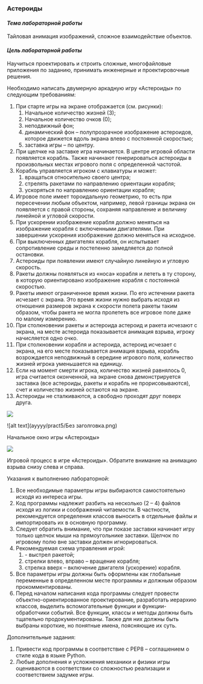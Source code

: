 ﻿### **Астероиды**


#### *Тема лабораторной работы*
Тайловая анимация изображений, сложное взаимодействие объектов.
#### *Цель лабораторной работы*
Научиться проектировать и строить сложные, многофайловые приложения по заданию, принимать инженерные и проектировочные решения.

Необходимо написать двумерную аркадную игру «Астероиды» по следующим требованиям:

1. При старте игры на экране отображается (см. рисунки):
   1. Начальное количество жизней (3);
   1. Начальное количество очков (0);
   1. неподвижный фон;
   1. динамический фон – полупрозрачное изображение астероидов, которое движется вдоль экрана влево с постоянной скоростью;
   1. заставка игры – по центру.
1. При щелчке на заставке игра начинается. В центре игровой области появляется корабль. Также начинают генерироваться астероиды в произвольных местах игрового поля с определенной частотой.
1. Корабль управляется игроком с клавиатуры и может:
   1. вращаться относительно своего центра;
   1. стрелять ракетами по направлению ориентации корабля;
   1. ускоряться по направлению ориентации корабля;
1. Игровое поле имеет тороидальную геометрию, то есть при пересечении любым объектом, например, левой границы экрана он появляется с правой стороны, сохраняя направление и величину линейной и угловой скорости.
1. При ускорении изображение корабля должно меняться на изображение корабля с включенными двигателями. При завершении ускорения изображение должно меняться на исходное. 
1. При выключенных двигателях корабля, он испытывает сопротивление среды и постепенно замедляется до полной остановки.
1. Астероиды при появлении имеют случайную линейную и угловую скорость.
1. Ракеты должны появляться из «носа» корабля и лететь в ту сторону, в которую ориентировано изображение корабля с постоянной скоростью.
1. Ракеты имеют ограниченное время жизни. По его истечении ракета исчезает с экрана. Это время жизни нужно выбрать исходя из отношения размеров экрана к скорости полета ракеты таким образом, чтобы ракета не могла пролететь все игровое поле даже по малому измерению.
1. При столкновении ракеты и астероида астероид и ракета исчезают с экрана, на месте астероида показывается анимация взрыва, игроку начисляется одно очко.
1. При столкновении корабля и астероида, астероид исчезает с экрана, на его месте показывается анимация взрыва, корабль возрождается неподвижный в середине игрового поля, количество жизней игрока уменьшается на единицу.
1. Если на момент смерти игрока, количество жизней равнялось 0, игра считается оконченной, на экране снова демонстрируется заставка (все астероиды, ракеты и корабль не прорисовываются), счет и количество жизней остаются на экране.
1. Астероиды не сталкиваются, а свободно проходят друг поверх друга. 

![](Aspose.Words.8a4205f4-4352-46e8-af7e-6deb44e6d489.001.png)

![alt text](ayyyy/pract5/Без заголrовка.png)

Начальное окно игры «Астероиды»

![](Aspose.Words.8a4205f4-4352-46e8-af7e-6deb44e6d489.001.png)

Игровой процесс в игре «Астероиды». Обратите внимание на анимацию взрыва снизу слева и справа.

Указания к выполнению лабораторной:

1. Все необходимые параметры игры выбираются самостоятельно исходя из интереса игры.
1. Код программы надлежит разбить на несколько (2 – 4) файлов исходя из логики и соображений читаемости. В частности, рекомендуется определения классов выносить в отдельные файлы и импортировать их в основную программу. 
1. Следует обратить внимание, что при показе заставки начинает игру только щелчок мыши на прямоугольнике заставки. Щелчок по игровому полю вне заставки должен игнорироваться.
1. Рекомендуемая схема управления игрой:
   1. <Space> - выстрел ракетой;
   1. стрелки влево, вправо – вращение корабля;
   1. стрелка вверх – включение двигателя (ускорение) корабля.
1. Все параметры игры должны быть оформлены как глобальные переменные в определенном месте программы и должным образом прокомментированы.
1. Перед началом написания кода программы следует провести объектно-ориентированное проектирование, разработать иерархию классов, выделить вспомогательные функции и функции-обработчики событий. Все функции, классы и методы должны быть тщательно продокументированы. Также для них должны быть выбраны короткие, но понятные имена, поясняющие их суть.

Дополнительные задания:

1. Привести код программы в соответствие с PEP8 – соглашением о стиле кода в языке Python.
1. Любые дополнения и усложнения механики и физики игры оцениваются в соответствии со сложностью реализации и соответствием задумке игры.

###
